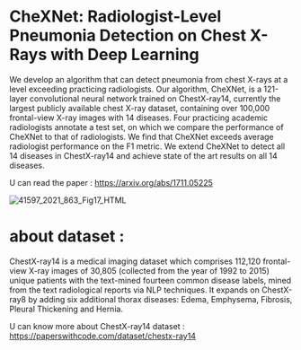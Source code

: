 # CheXNet: Radiologist-Level Pneumonia Detection on Chest X-Rays with Deep Learning

We develop an algorithm that can detect pneumonia from chest X-rays at a level exceeding practicing radiologists. Our algorithm, CheXNet, is a 121-layer convolutional neural network trained on ChestX-ray14, currently the largest publicly available chest X-ray dataset, containing over 100,000 frontal-view X-ray images with 14 diseases. Four practicing academic radiologists annotate a test set, on which we compare the performance of CheXNet to that of radiologists. We find that CheXNet exceeds average radiologist performance on the F1 metric. We extend CheXNet to detect all 14 diseases in ChestX-ray14 and achieve state of the art results on all 14 diseases.

U can read the paper : https://arxiv.org/abs/1711.05225


![41597_2021_863_Fig17_HTML](https://user-images.githubusercontent.com/99510125/192345460-ff3d13d3-9604-488f-9165-ae48f52014d7.png)

# about dataset : 
ChestX-ray14 is a medical imaging dataset which comprises 112,120 frontal-view X-ray images of 30,805 (collected from the year of 1992 to 2015) unique patients with the text-mined fourteen common disease labels, mined from the text radiological reports via NLP techniques. It expands on ChestX-ray8 by adding six additional thorax diseases: Edema, Emphysema, Fibrosis, Pleural Thickening and Hernia.

U can know more about ChestX-ray14 dataset : https://paperswithcode.com/dataset/chestx-ray14
